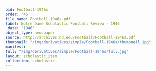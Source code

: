 ```yaml
---
pid: Football-1946s
order: '45'
file_name: Football-1946s.pdf
label: Notre Dame Scholastic Football Review - 1946
_date: '1946'
object_type: newspaper
source: http://archives.nd.edu/Football/Football-1946s.pdf
thumbnail: "/img/derivatives/simple/Football-1946s/thumbnail.jpg"
manifest:
full: "/img/derivatives/simple/Football-1946s/full.jpg"
layout: scholastic_item
collection: scholastic
---
```


